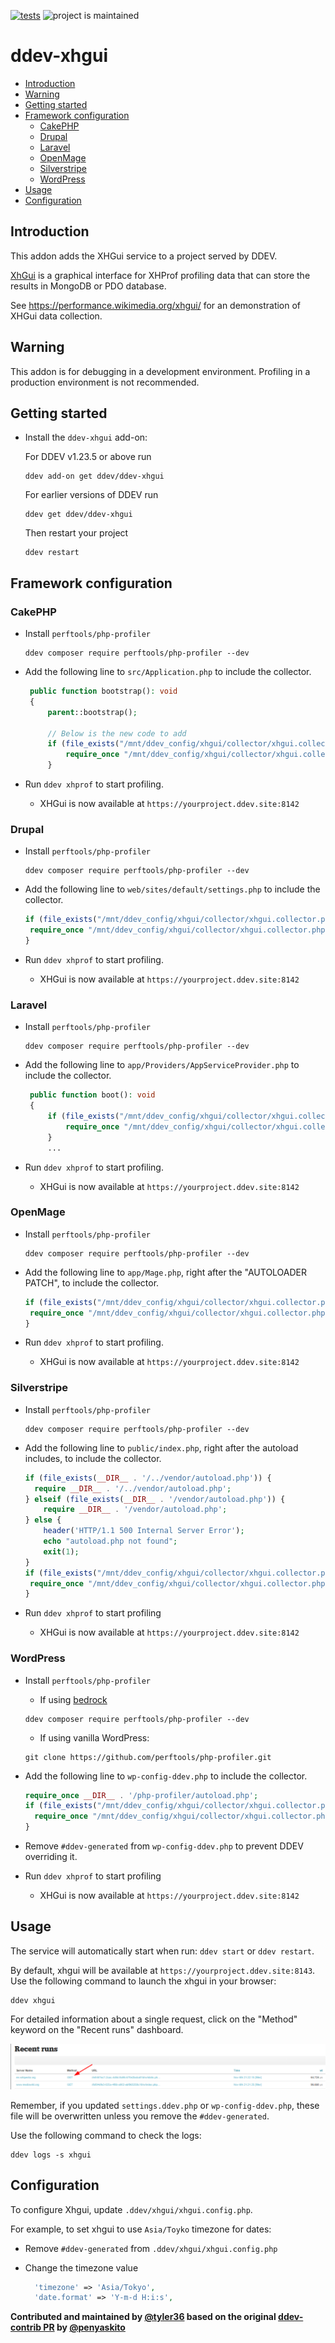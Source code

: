 [![tests](https://github.com/ddev/ddev-addon-template/actions/workflows/tests.yml/badge.svg)](https://github.com/ddev/ddev-addon-template/actions/workflows/tests.yml) ![project is maintained](https://img.shields.io/maintenance/yes/2026.svg)

# ddev-xhgui <!-- omit in toc -->

- [Introduction](#introduction)
- [Warning](#warning)
- [Getting started](#getting-started)
- [Framework configuration](#framework-configuration)
  - [CakePHP](#cakephp)
  - [Drupal](#drupal)
  - [Laravel](#laravel)
  - [OpenMage](#openmage)
  - [Silverstripe](#silverstripe)
  - [WordPress](#wordpress)
- [Usage](#usage)
- [Configuration](#configuration)

## Introduction

This addon adds the XHGui service to a project served by DDEV.

[XhGui](https://github.com/perftools/xhgui) is a graphical interface for XHProf profiling data that can store the results in MongoDB or PDO database.

See <https://performance.wikimedia.org/xhgui/> for an demonstration of XHGui data collection.

## Warning

This addon is for debugging in a development environment.
Profiling in a production environment is not recommended.

## Getting started

- Install the `ddev-xhgui` add-on:

  For DDEV v1.23.5 or above run

  ```shell
  ddev add-on get ddev/ddev-xhgui
  ```

  For earlier versions of DDEV run

  ```shell
  ddev get ddev/ddev-xhgui
  ```

  Then restart your project

  ```shell
  ddev restart
  ```

## Framework configuration

### CakePHP

- Install `perftools/php-profiler`

   ```shell
   ddev composer require perftools/php-profiler --dev
   ```

- Add the following line to `src/Application.php` to include the collector.

   ```php
    public function bootstrap(): void
    {
        parent::bootstrap();

        // Below is the new code to add
        if (file_exists("/mnt/ddev_config/xhgui/collector/xhgui.collector.php")) {
            require_once "/mnt/ddev_config/xhgui/collector/xhgui.collector.php";
        }
   ```

- Run `ddev xhprof` to start profiling.
  - XHGui is now available at `https://yourproject.ddev.site:8142`

### Drupal

- Install `perftools/php-profiler`

   ```shell
   ddev composer require perftools/php-profiler --dev
   ```

- Add the following line to `web/sites/default/settings.php` to include the collector.

   ```php
   if (file_exists("/mnt/ddev_config/xhgui/collector/xhgui.collector.php")) {
    require_once "/mnt/ddev_config/xhgui/collector/xhgui.collector.php";
   }
   ```

- Run `ddev xhprof` to start profiling.
  - XHGui is now available at `https://yourproject.ddev.site:8142`

### Laravel

- Install `perftools/php-profiler`

   ```shell
   ddev composer require perftools/php-profiler --dev
   ```

- Add the following line to `app/Providers/AppServiceProvider.php` to include the collector.

   ```php
    public function boot(): void
    {
        if (file_exists("/mnt/ddev_config/xhgui/collector/xhgui.collector.php")) {
            require_once "/mnt/ddev_config/xhgui/collector/xhgui.collector.php";
        }
        ...
   ```

- Run `ddev xhprof` to start profiling.
  - XHGui is now available at `https://yourproject.ddev.site:8142`

### OpenMage

- Install `perftools/php-profiler`

   ```shell
   ddev composer require perftools/php-profiler --dev
   ```

- Add the following line to `app/Mage.php`, right after the "AUTOLOADER PATCH", to include the collector.

   ```php
   if (file_exists("/mnt/ddev_config/xhgui/collector/xhgui.collector.php")) {
    require_once "/mnt/ddev_config/xhgui/collector/xhgui.collector.php";
   }
   ```

- Run `ddev xhprof` to start profiling.
  - XHGui is now available at `https://yourproject.ddev.site:8142`

### Silverstripe

- Install `perftools/php-profiler`

   ```shell
   ddev composer require perftools/php-profiler --dev
   ```

- Add the following line to `public/index.php`, right after the autoload includes, to include the collector.

  ```php
  if (file_exists(__DIR__ . '/../vendor/autoload.php')) {
    require __DIR__ . '/../vendor/autoload.php';
  } elseif (file_exists(__DIR__ . '/vendor/autoload.php')) {
      require __DIR__ . '/vendor/autoload.php';
  } else {
      header('HTTP/1.1 500 Internal Server Error');
      echo "autoload.php not found";
      exit(1);
  }
  if (file_exists("/mnt/ddev_config/xhgui/collector/xhgui.collector.php")) {
   require_once "/mnt/ddev_config/xhgui/collector/xhgui.collector.php";
  }
  ```

- Run `ddev xhprof` to start profiling
  - XHGui is now available at `https://yourproject.ddev.site:8142`

### WordPress

- Install `perftools/php-profiler`
  - If using [bedrock](https://roots.io/bedrock/)

   ```shell
   ddev composer require perftools/php-profiler --dev
   ```

  - If using vanilla WordPress:

   ```shell
   git clone https://github.com/perftools/php-profiler.git
   ```

- Add the following line to `wp-config-ddev.php` to include the collector.

   ```php
   require_once __DIR__ . '/php-profiler/autoload.php';
   if (file_exists("/mnt/ddev_config/xhgui/collector/xhgui.collector.php")) {
     require_once "/mnt/ddev_config/xhgui/collector/xhgui.collector.php";
   }
   ```

- Remove `#ddev-generated` from `wp-config-ddev.php` to prevent DDEV overriding it.
- Run `ddev xhprof` to start profiling
  - XHGui is now available at `https://yourproject.ddev.site:8142`

## Usage

The service will automatically start when run: `ddev start` or `ddev restart`.

By default, xhgui will be available at `https://yourproject.ddev.site:8143`.
Use the following command to launch the xhgui in your browser:

```shell
ddev xhgui
```

For detailed information about a single request, click on the "Method" keyword on the "Recent runs" dashboard.

![Click GET method](./images/xhgui-get.png)

Remember, if you updated `settings.ddev.php` or `wp-config-ddev.php`, these file will be overwritten unless you remove the `#ddev-generated`.

Use the following command to check the logs:

   ```shell
   ddev logs -s xhgui
   ```

## Configuration

To configure Xhgui, update `.ddev/xhgui/xhgui.config.php`.

For example, to set xhgui to use `Asia/Toyko` timezone for dates:

- Remove `#ddev-generated` from `.ddev/xhgui/xhgui.config.php`
- Change the timezone value

  ```php
    'timezone' => 'Asia/Tokyo',
    'date.format' => 'Y-m-d H:i:s',
  ```

**Contributed and maintained by [@tyler36](https://github.com/tyler36) based on the original [ddev-contrib PR](https://github.com/ddev/ddev-contrib/pull/128) by [@penyaskito](https://github.com/penyaskito)**
